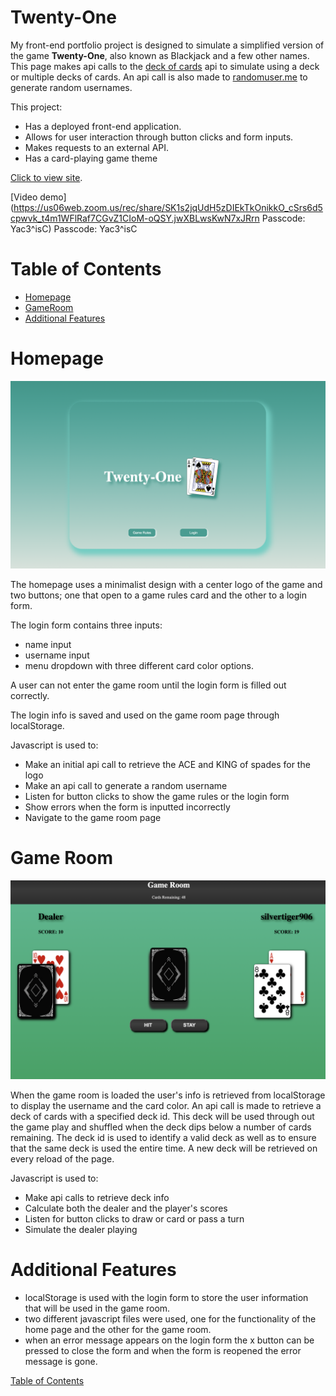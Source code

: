 # Twenty-One
My front-end portfolio project is designed to simulate a simplified version of the game **Twenty-One**, also known as Blackjack and a few other names. This page makes api calls to the [deck of cards](https://deckofcardsapi.com/) api to simulate using a deck or multiple decks of cards. An api call is also made to [randomuser.me](https://randomuser.me) to generate random usernames. 

This project: 
- Has a deployed front-end application.
- Allows for user interaction through button clicks and form inputs.
- Makes requests to an external API.
- Has a card-playing game theme

[Click to view site](https://twentyonegame.netlify.app/).

[Video demo](https://us06web.zoom.us/rec/share/SK1s2jqUdH5zDIEkTkOnikkO_cSrs6d5cpwvk_t4m1WFlRaf7CGvZ1CIoM-oQSY.jwXBLwsKwN7xJRrn 
Passcode: Yac3^isC) Passcode: Yac3^isC

# Table of Contents
- [Homepage](#homepage)
- [GameRoom](#game-room)
- [Additional Features](#additional-features)

# Homepage
![Homepage](./screenshots/twentyone_homepage_screenshot.png)


The homepage uses a minimalist design with a center logo of the game and two buttons; one that open to a game rules card and the other to a login form.

The login form contains three inputs:  
- name input
- username input
- menu dropdown with three different card color options.

A user can not enter the game room until the login form is filled out correctly.

The login info is saved and used on the game room page through localStorage.

Javascript is used to:

- Make an initial api call to retrieve the ACE and KING of spades for the logo
- Make an api call to generate a random username
- Listen for button clicks to show the game rules or the login form
- Show errors when the form is inputted incorrectly
- Navigate to the game room page

# Game Room

![GameRoom](./screenshots/twentyone_gameroom_screenshot.png)

When the game room is loaded the user's info is retrieved from localStorage to display the username and the card color. An api call is made to retrieve a deck of cards with a specified deck id. This deck will be used through out the game play and shuffled when the deck dips below a number of cards remaining. The deck id is used to identify a valid deck as well as to ensure that the same deck is used the entire time. A new deck will be retrieved on every reload of the page.

Javascript is used to:

- Make api calls to retrieve deck info
- Calculate both the dealer and the player's scores
- Listen for button clicks to draw or card or pass a turn
- Simulate the dealer playing 

# Additional Features
- localStorage is used with the login form to store the user information that will be used in the game room.
- two different javascript files were used, one for the functionality of the home page and the other for the game room.
- when an error message appears on the login form the x button can be pressed to close the form and when the form is reopened the error message is gone.

[Table of Contents](#table-of-contents)
